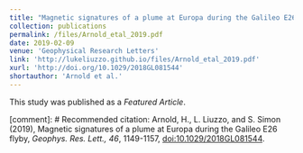 ```yaml
---
title: "Magnetic signatures of a plume at Europa during the Galileo E26 flyby"
collection: publications
permalink: /files/Arnold_etal_2019.pdf
date: 2019-02-09
venue: 'Geophysical Research Letters'
link: 'http://lukeliuzzo.github.io/files/Arnold_etal_2019.pdf'
xurl: 'http://doi.org/10.1029/2018GL081544'
shortauthor: 'Arnold et al.'
---
```


This study was published as a <i>Featured Article</i>.

[comment]: # Recommended citation: Arnold, H., L. Liuzzo, and S. Simon (2019), Magnetic signatures of a plume at Europa during the Galileo E26 flyby, <i>Geophys. Res. Lett., 46</i>, 1149-1157, [doi:10.1029/2018GL081544](https://doi.org/10.1029/2018GL081544).
